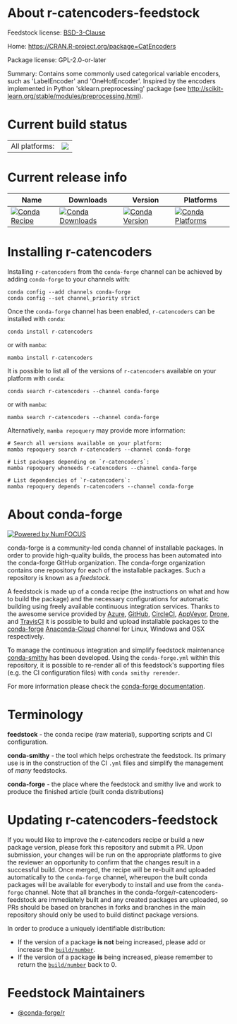 About r-catencoders-feedstock
=============================

Feedstock license: [BSD-3-Clause](https://github.com/conda-forge/r-catencoders-feedstock/blob/main/LICENSE.txt)

Home: https://CRAN.R-project.org/package=CatEncoders

Package license: GPL-2.0-or-later

Summary: Contains some commonly used categorical variable encoders, such as 'LabelEncoder' and 'OneHotEncoder'. Inspired by the encoders implemented in Python 'sklearn.preprocessing' package (see <http://scikit-learn.org/stable/modules/preprocessing.html>).

Current build status
====================


<table><tr><td>All platforms:</td>
    <td>
      <a href="https://dev.azure.com/conda-forge/feedstock-builds/_build/latest?definitionId=12975&branchName=main">
        <img src="https://dev.azure.com/conda-forge/feedstock-builds/_apis/build/status/r-catencoders-feedstock?branchName=main">
      </a>
    </td>
  </tr>
</table>

Current release info
====================

| Name | Downloads | Version | Platforms |
| --- | --- | --- | --- |
| [![Conda Recipe](https://img.shields.io/badge/recipe-r--catencoders-green.svg)](https://anaconda.org/conda-forge/r-catencoders) | [![Conda Downloads](https://img.shields.io/conda/dn/conda-forge/r-catencoders.svg)](https://anaconda.org/conda-forge/r-catencoders) | [![Conda Version](https://img.shields.io/conda/vn/conda-forge/r-catencoders.svg)](https://anaconda.org/conda-forge/r-catencoders) | [![Conda Platforms](https://img.shields.io/conda/pn/conda-forge/r-catencoders.svg)](https://anaconda.org/conda-forge/r-catencoders) |

Installing r-catencoders
========================

Installing `r-catencoders` from the `conda-forge` channel can be achieved by adding `conda-forge` to your channels with:

```
conda config --add channels conda-forge
conda config --set channel_priority strict
```

Once the `conda-forge` channel has been enabled, `r-catencoders` can be installed with `conda`:

```
conda install r-catencoders
```

or with `mamba`:

```
mamba install r-catencoders
```

It is possible to list all of the versions of `r-catencoders` available on your platform with `conda`:

```
conda search r-catencoders --channel conda-forge
```

or with `mamba`:

```
mamba search r-catencoders --channel conda-forge
```

Alternatively, `mamba repoquery` may provide more information:

```
# Search all versions available on your platform:
mamba repoquery search r-catencoders --channel conda-forge

# List packages depending on `r-catencoders`:
mamba repoquery whoneeds r-catencoders --channel conda-forge

# List dependencies of `r-catencoders`:
mamba repoquery depends r-catencoders --channel conda-forge
```


About conda-forge
=================

[![Powered by
NumFOCUS](https://img.shields.io/badge/powered%20by-NumFOCUS-orange.svg?style=flat&colorA=E1523D&colorB=007D8A)](https://numfocus.org)

conda-forge is a community-led conda channel of installable packages.
In order to provide high-quality builds, the process has been automated into the
conda-forge GitHub organization. The conda-forge organization contains one repository
for each of the installable packages. Such a repository is known as a *feedstock*.

A feedstock is made up of a conda recipe (the instructions on what and how to build
the package) and the necessary configurations for automatic building using freely
available continuous integration services. Thanks to the awesome service provided by
[Azure](https://azure.microsoft.com/en-us/services/devops/), [GitHub](https://github.com/),
[CircleCI](https://circleci.com/), [AppVeyor](https://www.appveyor.com/),
[Drone](https://cloud.drone.io/welcome), and [TravisCI](https://travis-ci.com/)
it is possible to build and upload installable packages to the
[conda-forge](https://anaconda.org/conda-forge) [Anaconda-Cloud](https://anaconda.org/)
channel for Linux, Windows and OSX respectively.

To manage the continuous integration and simplify feedstock maintenance
[conda-smithy](https://github.com/conda-forge/conda-smithy) has been developed.
Using the ``conda-forge.yml`` within this repository, it is possible to re-render all of
this feedstock's supporting files (e.g. the CI configuration files) with ``conda smithy rerender``.

For more information please check the [conda-forge documentation](https://conda-forge.org/docs/).

Terminology
===========

**feedstock** - the conda recipe (raw material), supporting scripts and CI configuration.

**conda-smithy** - the tool which helps orchestrate the feedstock.
                   Its primary use is in the construction of the CI ``.yml`` files
                   and simplify the management of *many* feedstocks.

**conda-forge** - the place where the feedstock and smithy live and work to
                  produce the finished article (built conda distributions)


Updating r-catencoders-feedstock
================================

If you would like to improve the r-catencoders recipe or build a new
package version, please fork this repository and submit a PR. Upon submission,
your changes will be run on the appropriate platforms to give the reviewer an
opportunity to confirm that the changes result in a successful build. Once
merged, the recipe will be re-built and uploaded automatically to the
`conda-forge` channel, whereupon the built conda packages will be available for
everybody to install and use from the `conda-forge` channel.
Note that all branches in the conda-forge/r-catencoders-feedstock are
immediately built and any created packages are uploaded, so PRs should be based
on branches in forks and branches in the main repository should only be used to
build distinct package versions.

In order to produce a uniquely identifiable distribution:
 * If the version of a package **is not** being increased, please add or increase
   the [``build/number``](https://docs.conda.io/projects/conda-build/en/latest/resources/define-metadata.html#build-number-and-string).
 * If the version of a package **is** being increased, please remember to return
   the [``build/number``](https://docs.conda.io/projects/conda-build/en/latest/resources/define-metadata.html#build-number-and-string)
   back to 0.

Feedstock Maintainers
=====================

* [@conda-forge/r](https://github.com/conda-forge/r/)

